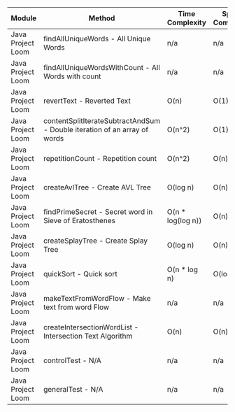 | Module | Method | Time Complexity | Space Complexity | Repetitions | Measured Duration | Machine |
|---|---|---|---|---|---|---|
| Java Project Loom | findAllUniqueWords - All Unique Words | n/a | n/a | 10000 | 2403 | Prototype |
| Java Project Loom | findAllUniqueWordsWithCount - All Words with count | n/a | n/a | 10000 | 2223 | Prototype |
| Java Project Loom | revertText - Reverted Text | O(n) | O(1) | 10000 | 408 | Prototype |
| Java Project Loom | contentSplitIterateSubtractAndSum - Double iteration of an array of words | O(n^2) | O(1) | 10000 | 563 | Prototype |
| Java Project Loom | repetitionCount - Repetition count | O(n^2) | O(n) | 10000 | 2440 | Prototype |
| Java Project Loom | createAvlTree - Create AVL Tree | O(log n) | O(n) | 10000 | 253 | Prototype |
| Java Project Loom | findPrimeSecret - Secret word in Sieve of Eratosthenes | O(n * log(log n)) | O(n) | 10000 | 736 | Prototype |
| Java Project Loom | createSplayTree - Create Splay Tree | O(log n) | O(n) | 10000 | 346 | Prototype |
| Java Project Loom | quickSort - Quick sort | O(n * log n) | O(log n) | 10000 | 1354 | Prototype |
| Java Project Loom | makeTextFromWordFlow - Make text from word Flow | n/a | n/a | 10000 | 704 | Prototype |
| Java Project Loom | createIntersectionWordList - Intersection Text Algorithm | O(n) | O(n) | 10000 | 161 | Prototype |
| Java Project Loom | controlTest - N/A | n/a | n/a | 10000 | 856 | Prototype |
| Java Project Loom | generalTest - N/A | n/a | n/a | 10000 | 189 | Prototype |
